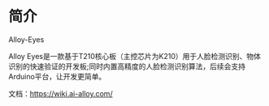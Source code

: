 # 简介

Alloy-Eyes

Alloy Eyes是一款基于T210核心板（主控芯片为K210）用于人脸检测识别、物体识别的快速验证的开发板;同时内置高精度的人脸检测识别算法，后续会支持Arduino平台，让开发更简单。

文档：https://wiki.ai-alloy.com/

